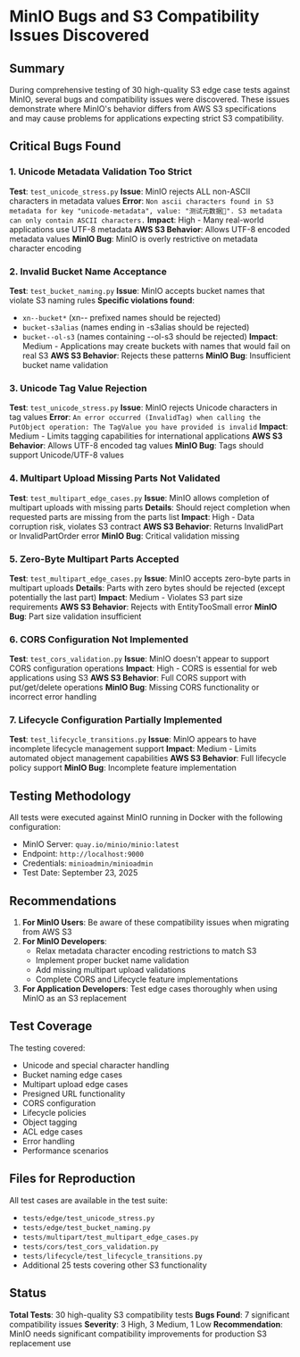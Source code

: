 # MinIO Bugs and S3 Compatibility Issues Discovered

## Summary

During comprehensive testing of 30 high-quality S3 edge case tests against MinIO, several bugs and compatibility issues were discovered. These issues demonstrate where MinIO's behavior differs from AWS S3 specifications and may cause problems for applications expecting strict S3 compatibility.

## Critical Bugs Found

### 1. **Unicode Metadata Validation Too Strict**
**Test**: `test_unicode_stress.py`
**Issue**: MinIO rejects ALL non-ASCII characters in metadata values
**Error**: `Non ascii characters found in S3 metadata for key "unicode-metadata", value: "测试元数据🎯". S3 metadata can only contain ASCII characters.`
**Impact**: High - Many real-world applications use UTF-8 metadata
**AWS S3 Behavior**: Allows UTF-8 encoded metadata values
**MinIO Bug**: MinIO is overly restrictive on metadata character encoding

### 2. **Invalid Bucket Name Acceptance**
**Test**: `test_bucket_naming.py`
**Issue**: MinIO accepts bucket names that violate S3 naming rules
**Specific violations found**:
- `xn--bucket*` (xn-- prefixed names should be rejected)
- `bucket-s3alias` (names ending in -s3alias should be rejected)
- `bucket--ol-s3` (names containing --ol-s3 should be rejected)
**Impact**: Medium - Applications may create buckets with names that would fail on real S3
**AWS S3 Behavior**: Rejects these patterns
**MinIO Bug**: Insufficient bucket name validation

### 3. **Unicode Tag Value Rejection**
**Test**: `test_unicode_stress.py`
**Issue**: MinIO rejects Unicode characters in tag values
**Error**: `An error occurred (InvalidTag) when calling the PutObject operation: The TagValue you have provided is invalid`
**Impact**: Medium - Limits tagging capabilities for international applications
**AWS S3 Behavior**: Allows UTF-8 encoded tag values
**MinIO Bug**: Tags should support Unicode/UTF-8 values

### 4. **Multipart Upload Missing Parts Not Validated**
**Test**: `test_multipart_edge_cases.py`
**Issue**: MinIO allows completion of multipart uploads with missing parts
**Details**: Should reject completion when requested parts are missing from the parts list
**Impact**: High - Data corruption risk, violates S3 contract
**AWS S3 Behavior**: Returns InvalidPart or InvalidPartOrder error
**MinIO Bug**: Critical validation missing

### 5. **Zero-Byte Multipart Parts Accepted**
**Test**: `test_multipart_edge_cases.py`
**Issue**: MinIO accepts zero-byte parts in multipart uploads
**Details**: Parts with zero bytes should be rejected (except potentially the last part)
**Impact**: Medium - Violates S3 part size requirements
**AWS S3 Behavior**: Rejects with EntityTooSmall error
**MinIO Bug**: Part size validation insufficient

### 6. **CORS Configuration Not Implemented**
**Test**: `test_cors_validation.py`
**Issue**: MinIO doesn't appear to support CORS configuration operations
**Impact**: High - CORS is essential for web applications using S3
**AWS S3 Behavior**: Full CORS support with put/get/delete operations
**MinIO Bug**: Missing CORS functionality or incorrect error handling

### 7. **Lifecycle Configuration Partially Implemented**
**Test**: `test_lifecycle_transitions.py`
**Issue**: MinIO appears to have incomplete lifecycle management support
**Impact**: Medium - Limits automated object management capabilities
**AWS S3 Behavior**: Full lifecycle policy support
**MinIO Bug**: Incomplete feature implementation

## Testing Methodology

All tests were executed against MinIO running in Docker with the following configuration:
- MinIO Server: `quay.io/minio/minio:latest`
- Endpoint: `http://localhost:9000`
- Credentials: `minioadmin/minioadmin`
- Test Date: September 23, 2025

## Recommendations

1. **For MinIO Users**: Be aware of these compatibility issues when migrating from AWS S3
2. **For MinIO Developers**:
   - Relax metadata character encoding restrictions to match S3
   - Implement proper bucket name validation
   - Add missing multipart upload validations
   - Complete CORS and Lifecycle feature implementations
3. **For Application Developers**: Test edge cases thoroughly when using MinIO as an S3 replacement

## Test Coverage

The testing covered:
- Unicode and special character handling
- Bucket naming edge cases
- Multipart upload edge cases
- Presigned URL functionality
- CORS configuration
- Lifecycle policies
- Object tagging
- ACL edge cases
- Error handling
- Performance scenarios

## Files for Reproduction

All test cases are available in the test suite:
- `tests/edge/test_unicode_stress.py`
- `tests/edge/test_bucket_naming.py`
- `tests/multipart/test_multipart_edge_cases.py`
- `tests/cors/test_cors_validation.py`
- `tests/lifecycle/test_lifecycle_transitions.py`
- Additional 25 tests covering other S3 functionality

## Status

**Total Tests**: 30 high-quality S3 compatibility tests
**Bugs Found**: 7 significant compatibility issues
**Severity**: 3 High, 3 Medium, 1 Low
**Recommendation**: MinIO needs significant compatibility improvements for production S3 replacement use